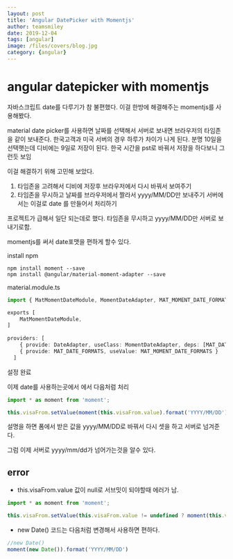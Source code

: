 ```yaml
---
layout: post
title: 'Angular DatePicker with Momentjs' 
author: teamsmiley
date: 2019-12-04
tags: [angular]
image: /files/covers/blog.jpg
category: {angular}
---
```


# angular datepicker with momentjs

자바스크립트 date를 다루기가 참 불편했다. 이걸 한방에 해결해주는 momentjs를 사용해봤다. 

material date picker를 사용하면 날짜를 선택해서 서버로 보내면 브라우저의 타임존을 같이 보내준다. 한국고객과 미국 서버의 경우 하루가 차이가 나게 된다. 분명 10일을 선택햇는데 디비에는 9일로 저장이 된다. 한국 시간을 pst로 바꿔서 저장을 하다보니 그런듯 보임

이걸 해결하기 위해 고민해 보았다.
1. 타임존을 고려해서 디비에 저장후 브라우저에서 다시 바꿔서 보여주기 
1. 타임존을 무시하고 날짜를 브라우저에서 짤라서 yyyy/MM/DD만 보내주기 서버에서는 이걸로 date 를 만들어서 처리하기 

프로젝트가 급해서 일단 되는데로 했다.  타임존을 무시하고 yyyy/MM/DD만 서버로 보내기로함. 

momentjs를 써서 date포맷을 편하게 할수 있다.


install npm

```
npm install moment --save 
npm install @angular/material-moment-adapter --save
```

material.module.ts
```ts
import { MatMomentDateModule, MomentDateAdapter, MAT_MOMENT_DATE_FORMATS } from '@angular/material-moment-adapter';

exports [
    MatMomentDateModule,
]
  
providers: [
    { provide: DateAdapter, useClass: MomentDateAdapter, deps: [MAT_DATE_LOCALE] },
    { provide: MAT_DATE_FORMATS, useValue: MAT_MOMENT_DATE_FORMATS }
  ]
```

설정 완료 

이제 date를 사용하는곳에서 에서 다음처럼 처리 
```ts
import * as moment from 'moment';

this.visaFrom.setValue(moment(this.visaFrom.value).format('YYYY/MM/DD'));
```
설명을 하면 폼에서 받은 값을 yyyy/MM/DD로 바꿔서 다시 셋을 하고 서버로 넘겨준다. 

그럼 이제 서버로 yyyy/mm/dd가 넘어가는것을 알수 있다.

## error

* this.visaFrom.value 값이 null로 서브밋이 되야할때 에러가 남.

```ts
import * as moment from 'moment';

this.visaFrom.setValue(this.visaFrom.value != undefined ? moment(this.visaFrom.value).format('YYYY/MM/DD') : null);
```

* new Date() 코드는 다음처럼 변경해서 사용하면 편하다. 
```ts
//new Date()
moment(new Date()).format('YYYY/MM/DD')
```

